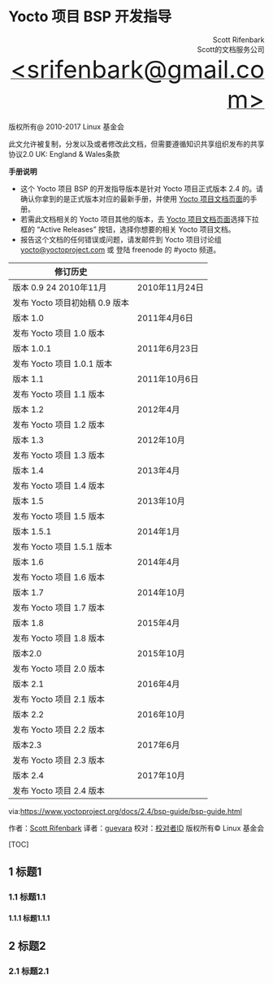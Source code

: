 Yocto 项目 BSP 开发指导
======

<p align="right">Scott Rifenbark<br>
Scott的文档服务公司<br>
<a href="mailto:srifenbark@gmail.com"><font size=100>&lt;srifenbark@gmail.com&gt;</font></a>
</p>

版权所有@ 2010-2017  Linux 基金会

此文允许被复制，分发以及或者修改此文档，但需要遵循知识共享组织发布的共享协议2.0 UK: England & Wales条款

**手册说明**

* 这个 Yocto 项目 BSP 的开发指导版本是针对 Yocto 项目正式版本 2.4 的。请确认你拿到的是正式版本对应的最新手册，并使用 [Yocto 项目文档页面][2]的手册。
* 若需此文档相关的 Yocto 项目其他的版本，去 [Yocto 项目文档页面][2]选择下拉框的 “Active Releases” 按钮，选择你想要的相关 Yocto 项目文档。
* 报告这个文档的任何错误或问题，请发邮件到 Yocto 项目讨论组 yocto@yoctoproject.com 或 登陆 freenode 的 #yocto 频道。

|**修订历史**||
|-|-|
|版本 0.9	24 2010年11月|2010年11月24日|
|发布 Yocto 项目初始稿 0.9 版本||
|版本 1.0	|2011年4月6日|
|发布 Yocto 项目 1.0 版本|
|版本 1.0.1|2011年6月23日|
|发布 Yocto 项目 1.0.1 版本|
|版本 1.1|2011年10月6日|
|发布 Yocto 项目 1.1 版本|
|版本 1.2|2012年4月|
|发布 Yocto 项目 1.2 版本|
|版本 1.3	|2012年10月|
|发布 Yocto 项目 1.3 版本|
|版本 1.4|2013年4月|
|发布 Yocto 项目 1.4 版本|
|版本 1.5|2013年10月|
|发布 Yocto 项目 1.5 版本|
|版本 1.5.1 |2014年1月|
|发布 Yocto 项目 1.5.1 版本|
|版本 1.6|2014年4月|
|发布 Yocto 项目 1.6 版本|
|版本 1.7	|2014年10月|
|发布 Yocto 项目 1.7 版本|
|版本 1.8|2015年4月|
|发布 Yocto 项目 1.8 版本|
|版本2.0|2015年10月|
|发布 Yocto 项目 2.0 版本|
|版本 2.1|2016年4月|
|发布 Yocto 项目 2.1 版本|
|版本 2.2|2016年10月|
|发布 Yocto 项目 2.2 版本|
|版本2.3|2017年6月|
|发布 Yocto 项目 2.3 版本|
|版本 2.4|2017年10月|
|发布 Yocto 项目 2.4 版本|

via:https://www.yoctoproject.org/docs/2.4/bsp-guide/bsp-guide.html

作者：[Scott Rifenbark](mailto:srifenbark@gmail.com)
译者：[guevara](https://github.com/guevaraya)
校对：[校对者ID](https://github.com/校对者ID)
版权所有© Linux 基金会

[TOC]

## 1 标题1

### 1.1 标题1.1
#### 1.1.1 标题1.1.1

## 2 标题2

###  2.1 标题2.1

[1]: mailto:srifenbark@gmail.com
[2]: http://www.yoctoproject.org/documentation
